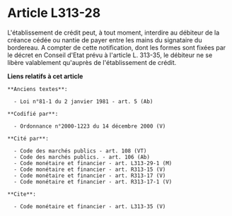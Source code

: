 # Article L313-28

L'établissement de crédit peut, à tout moment, interdire au débiteur de la créance cédée ou nantie de payer entre les mains
du signataire du bordereau. A compter de cette notification, dont les formes sont fixées par le décret en Conseil d'Etat
prévu à l'article L. 313-35, le débiteur ne se libère valablement qu'auprès de l'établissement de crédit.

**Liens relatifs à cet article**

	**Anciens textes**:

	  - Loi n°81-1 du 2 janvier 1981 - art. 5 (Ab)

	**Codifié par**:

	  - Ordonnance n°2000-1223 du 14 décembre 2000 (V)

	**Cité par**:

	  - Code des marchés publics - art. 108 (VT)
	  - Code des marchés publics. - art. 106 (Ab)
	  - Code monétaire et financier - art. L313-29-1 (M)
	  - Code monétaire et financier - art. R313-15 (V)
	  - Code monétaire et financier - art. R313-17 (V)
	  - Code monétaire et financier - art. R313-17-1 (V)

	**Cite**:

	  - Code monétaire et financier - art. L313-35 (V)
